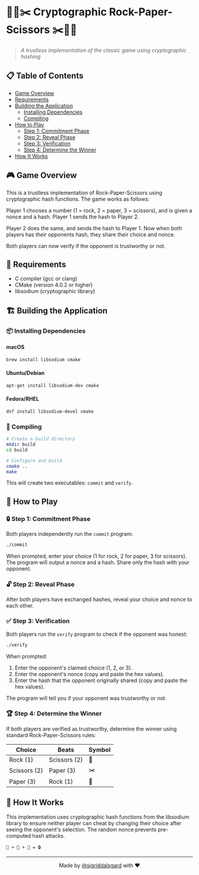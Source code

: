 # 🗿📜✂️ Cryptographic Rock-Paper-Scissors ✂️📜🗿

> *A trustless implementation of the classic game using cryptographic hashing*

## 📋 Table of Contents

- [Game Overview](#game-overview)
- [Requirements](#requirements)
- [Building the Application](#building-the-application)
  - [Installing Dependencies](#installing-dependencies)
  - [Compiling](#compiling)
- [How to Play](#how-to-play)
  - [Step 1: Commitment Phase](#step-1-commitment-phase)
  - [Step 2: Reveal Phase](#step-2-reveal-phase)
  - [Step 3: Verification](#step-3-verification)
  - [Step 4: Determine the Winner](#step-4-determine-the-winner)
- [How It Works](#how-it-works)

## 🎮 Game Overview

This is a trustless implementation of Rock-Paper-Scissors using cryptographic hash functions. The game works as follows:

Player 1 chooses a number (1 = rock, 2 = paper, 3 = scissors), and is given a nonce and a hash.
Player 1 sends the hash to Player 2.

Player 2 does the same, and sends the hash to Player 1.
Now when both players has their opponents hash, they share their choice and nonce.

Both players can now verify if the opponent is trustworthy or not.

## 🔧 Requirements

- C compiler (gcc or clang)
- CMake (version 4.0.2 or higher)
- libsodium (cryptographic library)

## 🏗️ Building the Application

### 📦 Installing Dependencies

#### macOS
```bash
brew install libsodium cmake
```

#### Ubuntu/Debian
```bash
apt-get install libsodium-dev cmake
```

#### Fedora/RHEL
```bash
dnf install libsodium-devel cmake
```

### 🔨 Compiling

```bash
# Create a build directory
mkdir build
cd build

# Configure and build
cmake ..
make
```

This will create two executables: `commit` and `verify`.

## 🎲 How to Play

### 🔒 Step 1: Commitment Phase

Both players independently run the `commit` program:

```bash
./commit
```

When prompted, enter your choice (1 for rock, 2 for paper, 3 for scissors).
The program will output a nonce and a hash. Share only the hash with your opponent.

### 🔓 Step 2: Reveal Phase

After both players have exchanged hashes, reveal your choice and nonce to each other.

### ✅ Step 3: Verification

Both players run the `verify` program to check if the opponent was honest:

```bash
./verify
```

When prompted:
1. Enter the opponent's claimed choice (1, 2, or 3).
2. Enter the opponent's nonce (copy and paste the hex values).
3. Enter the hash that the opponent originally shared (copy and paste the hex values).

The program will tell you if your opponent was trustworthy or not.

### 🏆 Step 4: Determine the Winner

If both players are verified as trustworthy, determine the winner using standard Rock-Paper-Scissors rules:

| Choice | Beats | Symbol |
|--------|-------|--------|
| Rock (1) | Scissors (2) | 🗿 |
| Scissors (2) | Paper (3) | ✂️ |
| Paper (3) | Rock (1) | 📜 |

## 🔐 How It Works

This implementation uses cryptographic hash functions from the libsodium library to ensure neither player can cheat by changing their choice after seeing the opponent's selection. The random nonce prevents pre-computed hash attacks.

```
🗿 + 🔑 + 🧮 = 🔒
```

---

<p align="center">Made by <a href="https://github.com/sigriddalsgard">@sigriddalsgard</a> with ❤️</p>
